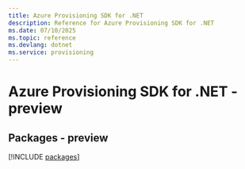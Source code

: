 ```yaml
---
title: Azure Provisioning SDK for .NET
description: Reference for Azure Provisioning SDK for .NET
ms.date: 07/10/2025
ms.topic: reference
ms.devlang: dotnet
ms.service: provisioning
---
```

# Azure Provisioning SDK for .NET - preview
## Packages - preview
[!INCLUDE [packages](provisioning-index.md)]